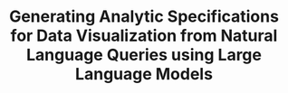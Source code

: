 ---
authors:
- Subham Sah
- Rishab Mitra
- Arpit Narechania
- Alex Endert
- John Stasko
- Wenwen Dou
link: 
tags: 
- Prompt
- Large Language Model
- Natural Language Interface
- Visualization
title: 'Generating Analytic Specifications for Data Visualization from Natural Language Queries using Large Language Models'
venue: IEEE VIS (NLVIZ Workshop)
year: 2024
---